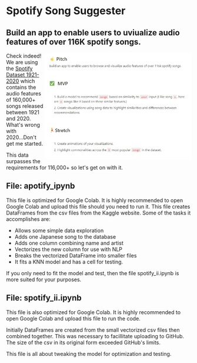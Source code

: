 # Spotify Song Suggester

## Build an app to enable users to uviualize audio features of over 116K spotify songs.

<img align="right" src="images/SpotifySongSuggest.png" width=400>

Check indeed! We are using the [Spotify Dataset 1921-2020](https://www.kaggle.com/yamaerenay/spotify-dataset-19212020-160k-tracks?select=data_by_genres.csv) which contains the audio features of 160,000+ songs released between 1921 and 2020. What's wrong with 2020...Don't get me started.

This data surpasses the requirements for 116,000+ so let's get on with it.

## File: apotify_ipynb


This file is optimized for Google Colab.  It is highly recommended to open Google Colab and upload this file should you need to run it.  This file creates DataFrames from the csv files from the Kaggle website.  Some of the tasks it accomplishes are:
- Allows some simple data exploration
- Adds one Japanese song to the database
- Adds one column combining name and artist 
- Vectorizes the new column for use with NLP
- Breaks the vectorized DataFrame into smaller files
- It fits a KNN model and has a cell for testing.

If you only need to fit the model and test, then the file spotify_ii.ipynb is more suited for your purposes.

## File: spotify_ii.ipynb

This file is also optimized for Google Colab.  It is highly recommended to open Google Colab and upload this file to run the code.

Initially DataFrames are created from the small vectorized csv files then combined together.  This was necessary to facillitate uploading to GitHub.  The size of the csv in its original form exceeded GitHub's limits.

This file is all about tweaking the model for optimization and testing.  

